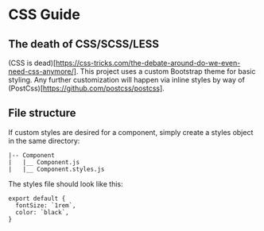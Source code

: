 # CSS Guide

## The death of CSS/SCSS/LESS

(CSS is dead)[https://css-tricks.com/the-debate-around-do-we-even-need-css-anymore/]. This project uses a custom Bootstrap theme for basic styling.
Any further customization will happen via inline styles by way of (PostCss)[https://github.com/postcss/postcss].

## File structure

If custom styles are desired for a component, simply create a styles object in the same directory:

```
|-- Component
|   |__ Component.js
|   |__ Component.styles.js
```

The styles file should look like this:

```
export default {
  fontSize: `1rem`,
  color: `black`,
}
```
